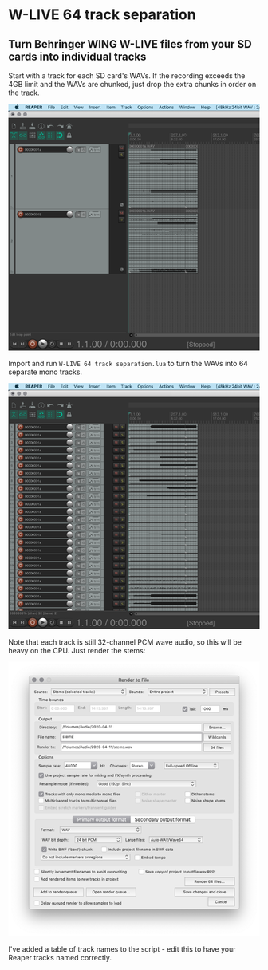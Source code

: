 # W-LIVE 64 track separation

## Turn Behringer WING W-LIVE files from your SD cards into individual tracks

Start with a track for each SD card's WAVs. If the recording exceeds the 4GB limit and the WAVs are chunked, just drop the extra chunks in order on the track.

![original WAVs](./W-LIVE-64-track-separation-before.png)

Import and run `W-LIVE 64 track separation.lua` to turn the WAVs into 64 separate mono tracks.

![64 mono tracks](./W-LIVE-64-track-separation-after.png)

Note that each track is still 32-channel PCM wave audio, so this will be heavy on the CPU. Just render the stems:

![render stems](./W-LIVE-64-track-separation-stem-render.png)

I've added a table of track names to the script - edit this to have your Reaper tracks named correctly.
